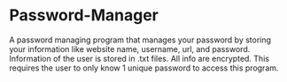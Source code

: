 # Password-Manager
A password managing program that manages your password by storing your information like website name, username, url, and password.
Information of the user is stored in .txt files. All info are encrypted.
This requires the user to only know 1 unique password to access this program.
